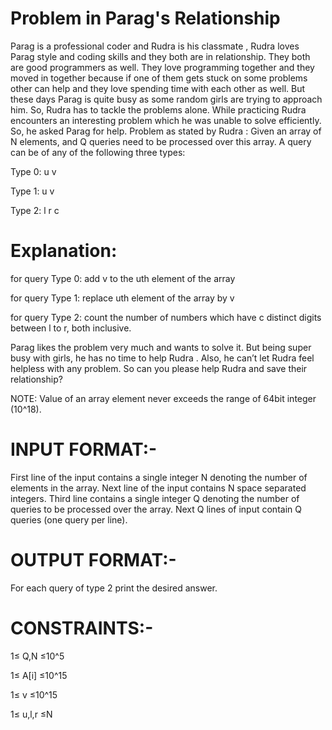 # Problem in Parag's Relationship

Parag is a professional coder and Rudra is his classmate , Rudra loves Parag style and coding skills and they both are in relationship. They both are good programmers as well. They love programming together and they moved in together because if one of them gets stuck on some problems other can help and they love spending time with each other as well. But these days Parag is quite busy as some random girls are trying to approach him. So, Rudra has to tackle the problems alone. While practicing Rudra encounters an interesting problem which he was unable to solve efficiently. So, he asked Parag for help. Problem as stated by Rudra : Given an array of N elements, and Q queries need to be processed over this array. A query can be of any of the following three types:

Type 0: u v

Type 1: u v

Type 2: l r c

# Explanation:

for query Type 0: add v to the uth element of the array

for query Type 1: replace uth element of the array by v

for query Type 2: count the number of numbers which have c distinct digits between l to r, both inclusive.

Parag likes the problem very much and wants to solve it. But being super busy with girls, he has no time to help Rudra . Also, he can’t let Rudra feel helpless with any problem. So can you please help Rudra and save their relationship?

NOTE: Value of an array element never exceeds the range of 64bit integer (10^18).

# INPUT FORMAT:-

First line of the input contains a single integer N denoting the number of elements in the array. Next line of the input contains N space separated integers. Third line contains a single integer Q denoting the number of queries to be processed over the array. Next Q lines of input contain Q queries (one query per line).

# OUTPUT FORMAT:-

For each query of type 2 print the desired answer.

# CONSTRAINTS:-

1≤ Q,N ≤10^5

1≤ A[i] ≤10^15

1≤ v ≤10^15

1≤ u,l,r ≤N
